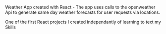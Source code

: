 Weather App created with React - The app uses calls to the openweather Api to generate same day weather forecasts for user requests via locations.

One of the first React projects I created independantly of learning to text my Skills 
